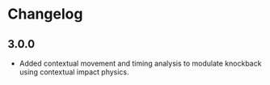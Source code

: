 # Changelog

## 3.0.0
- Added contextual movement and timing analysis to modulate knockback using contextual impact physics.
